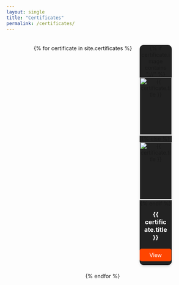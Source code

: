 ```yaml
---
layout: single
title: "Certificates"
permalink: /certificates/
---
```


<style>
  .certificate-container {
    display: flex;
    flex-wrap: wrap;
    justify-content: center;
    gap: 20px;
    padding: 20px;
  }
  
  .certificate-card {
    width: 18%;
    background: #222;
    border-radius: 10px;
    overflow: hidden;
    text-align: center;
    box-shadow: 0px 4px 6px rgba(0, 0, 0, 0.1);
    transition: transform 0.3s ease-in-out;
  }

  .certificate-card:hover {
    transform: scale(1.05);
  }

  .certificate-card img {
    width: 100%;
    height: 150px;
    object-fit: cover;
    border-bottom: 2px solid #fff;
  }

  .certificate-title {
    color: #fff;
    font-size: 16px;
    font-weight: bold;
    padding: 10px;
  }

  .certificate-button {
    display: block;
    width: 80%;
    margin: 10px auto;
    padding: 8px;
    background: #ff4500;
    color: white;
    text-align: center;
    font-size: 14px;
    border-radius: 5px;
    text-decoration: none;
    transition: background 0.3s ease-in-out;
  }

  .certificate-button:hover {
    background: #ff5722;
  }
</style>

<div class="certificate-container">
  {% for certificate in site.certificates %}
    <div class="certificate-card">
      {% if certificate.image contains "://" %}
        <img src="{{ certificate.image }}" alt="{{ certificate.title }}">
      {% else %}
        <img src="{{ certificate.image | prepend: "/portfolio-test/images/" | prepend: base_path }}" alt="{{ certificate.title }}">
      {% endif %}
      <div class="certificate-title">{{ certificate.title }}</div>
      <a href="{{ certificate.link }}" class="certificate-button" target="_blank">View</a>
    </div>
  {% endfor %}
</div>
